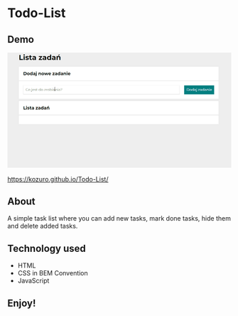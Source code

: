 # Todo-List

## Demo

![Demo](https://github.com/Kozuro/Todo-List/blob/master/image/to-do%20list%20demo.gif?raw=true)

https://kozuro.github.io/Todo-List/

## About

A simple task list where you can add new tasks, mark done tasks, hide them and delete added tasks.

## Technology used

- HTML
- CSS in BEM Convention
- JavaScript

## Enjoy!
